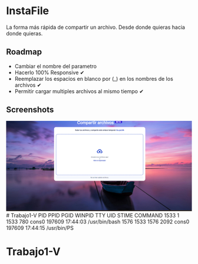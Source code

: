 # InstaFile
La forma más rápida de compartir un archivo. Desde donde quieras hacia donde quieras.

## Roadmap
- Cambiar el nombre del parametro
- Hacerlo 100% Responsive ✔
- Reemplazar los espacios en blanco por (_) en los nombres de los archivos  ✔
- Permitir cargar multiples archivos al mismo tiempo  ✔

## Screenshots
![App Screenshot](./screenshot-1.png)
#   T r a b a j o 1 - V 
 
       PID    PPID    PGID     WINPID   TTY         UID    STIME COMMAND
     1533       1    1533        780  cons0     197609 17:44:03 /usr/bin/bash
     1576    1533    1576       2092  cons0     197609 17:44:15 /usr/bin/PS
# Trabajo1-V
